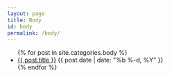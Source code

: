 ```yaml
---
layout: page
title: Body
id: body
permalink: /body/
---
```


<ul class="posts">
  {% for post in site.categories.body %}
    <li>
      <a href="{{ post.url }}">{{ post.title }}</a>
      <span class="post-date">{{ post.date | date: "%b %-d, %Y" }}</span>
    </li>
  {% endfor %}
</ul>